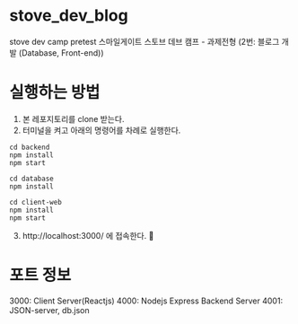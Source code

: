 # stove_dev_blog
stove dev camp pretest
스마일게이트 스토브 데브 캠프 - 과제전형 (2번: 블로그 개발 (Database, Front-end))

# 실행하는 방법
1. 본 레포지토리를 clone 받는다.
2. 터미널을 켜고 아래의 명령어를 차례로 실행한다.
```
cd backend
npm install
npm start

cd database
npm install

cd client-web 
npm install
npm start

```
3. http://localhost:3000/ 에 접속한다. 🥳

# 포트 정보
3000: Client Server(Reactjs)
4000: Nodejs Express Backend Server
4001: JSON-server, db.json

